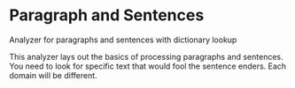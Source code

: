 # Paragraph and Sentences

Analyzer for paragraphs and sentences with dictionary lookup

This analyzer lays out the basics of processing paragraphs and sentences. You need to look for specific text that would fool the sentence enders. Each domain will be different.